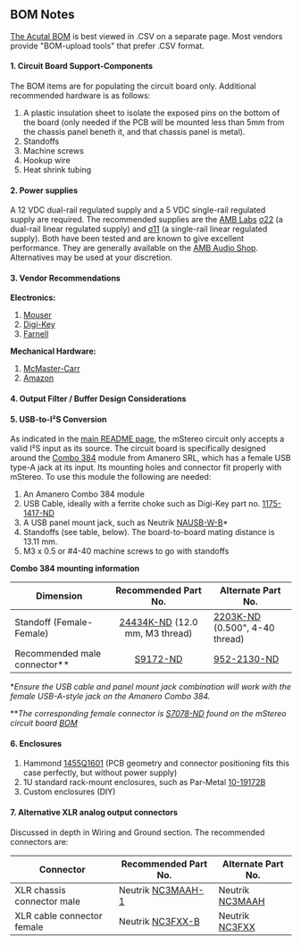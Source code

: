 ## BOM Notes

[The Acutal BOM](https://github.com/mgosselin/mStereo2/blob/master/projects/bom/mStereo2.csv) is best viewed in .CSV on a separate page.  Most vendors provide "BOM-upload tools" that prefer .CSV format.

#### 1. Circuit Board Support-Components
The BOM items are for populating the circuit board only.  Additional recommended hardware is as follows:
  
  1. A plastic insulation sheet to isolate the exposed pins on the bottom of the board (only needed if the PCB will be mounted less than 5mm from the chassis panel beneth it, and that chassis panel is metal).
  2. Standoffs
  3. Machine screws
  4. Hookup wire
  5. Heat shrink tubing

#### 2. Power supplies
A 12 VDC dual-rail regulated supply and a 5 VDC single-rail regulated supply are required.  The recommended supplies are the [AMB Labs](http://www.amb.org/audio/) [σ22](http://www.amb.org/audio/sigma22/) (a dual-rail linear regulated supply) and [σ11](http://www.amb.org/audio/sigma11/) (a single-rail linear regulated supply).  Both have been tested and are known to give excellent performance.  They are generally available on the [AMB Audio Shop](http://www.amb.org/shop/).  Alternatives may be used at your discretion.

#### 3. Vendor Recommendations
**Electronics:**
  1. [Mouser](http://www.mouser.com/)
  2. [Digi-Key](http://www.digikey.com/)
  3. [Farnell](http://farnell.com/)

**Mechanical Hardware:**
  1. [McMaster-Carr](http://www.mcmaster.com/)
  2. [Amazon](http://www.amazon.com/)

#### 4. Output Filter / Buffer Design Considerations

#### 5. USB-to-I²S Conversion
As indicated in the [main README page](https://github.com/mgosselin/mStereo2), the mStereo circuit only accepts a valid I²S input as its source.  The circuit board is specifically designed around the [Combo 384](http://www.amanero.com/) module from Amanero SRL, which has a female USB type-A jack at its input.  Its mounting holes and connector fit properly with mStereo.  To use this module the following are needed:
 1. An Amanero Combo 384 module
 2. USB Cable, ideally with a ferrite choke such as Digi-Key part no. [1175-1417-ND](http://www.digikey.com/product-detail/en/102-1030-BL-F0100/1175-1417-ND/3782940)
 3. A USB panel mount jack, such as Neutrik [NAUSB-W-B](http://www.neutrik.com/en/multimedia/usb/nausb-w-b)*
 4. Standoffs (see table, below).  The board-to-board mating distance is 13.11 mm.
 5. M3 x 0.5 or #4-40 machine screws to go with standoffs

**Combo 384 mounting information**

| Dimension                              | Recommended Part No. | Alternate Part No.    |
| -------------                          |:-------------:       | -------------         |
| Standoff (Female-Female)               | [24434K-ND](http://www.digikey.com/product-search/en?keywords=24434K-ND) (12.0 mm, M3 thread)  | [2203K-ND](http://www.digikey.com/product-search/en?KeyWords=2203K-ND&WT.z_header=search_go) (0.500", 4-40 thread) |
| Recommended male connector**             | [S9172-ND](http://www.digikey.com/product-search/en?KeyWords=S9172-ND&WT.z_header=search_go)             | [952-2130-ND](http://www.digikey.com/product-search/en?KeyWords=952-2130-ND&WT.z_header=search_go)           |

**Ensure the USB cable and panel mount jack combination will work with the female USB-A-style jack on the Amanero Combo 384.*

***The corresponding female connector is [S7078-ND](http://www.digikey.com/product-search/en?keywords=S7078-ND) found on the mStereo circuit board [BOM](https://github.com/mgosselin/mStereo2/blob/master/projects/bom/mStereo2.csv)*

#### 6. Enclosures
  1. Hammond [1455Q1601](http://www.hammondmfg.com/pdf/1455Q1601.pdf) (PCB geometry and connector positioning fits this case perfectly, but without power supply)
  2. 1U standard rack-mount enclosures, such as Par-Metal [10-19172B](http://www.par-metal.com/product-rmc-10series.php)
  3. Custom enclosures (DIY)

#### 7. Alternative XLR analog output connectors
Discussed in depth in Wiring and Ground section.  The recommended connectors are: 

| Connector                  | Recommended Part No. | Alternate Part No.                       |
| -------------              | -------------        | -------------                            |
| XLR chassis connector male | Neutrik [NC3MAAH-1](http://www.neutrik.com/en/xlr/aa-series/nc3maah-1)  | Neutrik [NC3MAAH](http://www.neutrik.com/en/xlr/aa-series/nc3maah) |
| XLR cable connector female | Neutrik [NC3FXX-B](http://www.neutrik.com/en/xlr/xx-series/nc3fxx-b)    | Neutrik [NC3FXX](http://www.neutrik.com/en/xlr/xx-series/nc3fxx)|
